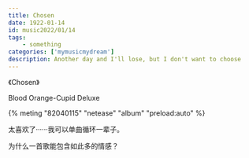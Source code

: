 ```yaml
---
title: Chosen
date: 1922-01-14 
id: music2022/01/14
tags:  
    - something
categories: ['mymusicmydream']
description: Another day and I'll lose, but I don't want to choose
---
```

《Chosen》

Blood Orange-Cupid Deluxe

{% meting "82040115" "netease" "album"  "preload:auto" %}


太喜欢了······我可以单曲循环一辈子。

为什么一首歌能包含如此多的情感？
